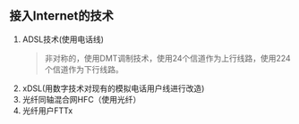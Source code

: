 ## 接入Internet的技术
1. ADSL技术(使用电话线)
   >非对称的，使用DMT调制技术，使用24个信道作为上行线路，使用224个信道作为下行线路。
2. xDSL(用数字技术对现有的模拟电话用户线进行改造)
3. 光纤同轴混合网HFC（使用光纤）
4. 光纤用户FTTx